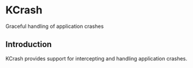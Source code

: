 # KCrash

Graceful handling of application crashes

## Introduction

KCrash provides support for intercepting and handling application crashes.

